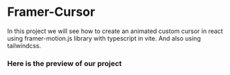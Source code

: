 <h1>Framer-Cursor</h1>
<p>In this project we will see how to create an animated custom cursor in react using framer-motion.js library with typescript in vite. And also using tailwindcss.</p>

<h3>Here is the preview of our project</h3>
